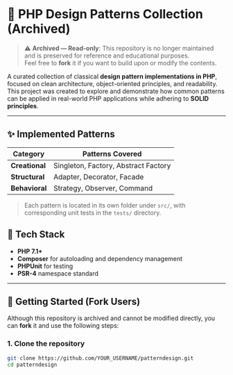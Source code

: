 # 🧠 PHP Design Patterns Collection (Archived)

> ⚠️ **Archived — Read-only**: This repository is no longer maintained and is preserved for reference and educational purposes.  
> Feel free to **fork** it if you want to build upon or modify the contents.

A curated collection of classical **design pattern implementations in PHP**, focused on clean architecture, object-oriented principles, and readability. This project was created to explore and demonstrate how common patterns can be applied in real-world PHP applications while adhering to **SOLID principles**.

---

## ✨ Implemented Patterns

| Category        | Patterns Covered                              |
|----------------|------------------------------------------------|
| **Creational** | Singleton, Factory, Abstract Factory           |
| **Structural** | Adapter, Decorator, Facade                     |
| **Behavioral** | Strategy, Observer, Command                    |

> Each pattern is located in its own folder under `src/`, with corresponding unit tests in the `tests/` directory.

## 🧰 Tech Stack

- **PHP 7.1+**
- **Composer** for autoloading and dependency management
- **PHPUnit** for testing
- **PSR-4** namespace standard

---

## 🚀 Getting Started (Fork Users)

Although this repository is archived and cannot be modified directly, you can **fork** it and use the following steps:

### 1. Clone the repository

```bash
git clone https://github.com/YOUR_USERNAME/patterndesign.git
cd patterndesign
